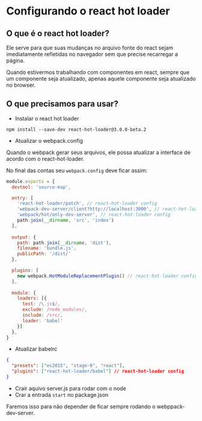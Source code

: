 # Configurando o react hot loader

## O que é o react hot loader?

Ele serve para que suas mudanças no arquivo fonte do react sejam
imediatamente refletidas no navegador sem que precise recarregar a página.

Quando estivermos trabalhando com componentes em react, sempre que um componente
seja atualizado, apenas aquele componente seja atualizado no browser.

## O que precisamos para usar?

- Instalar o react hot loader

`npm install --save-dev react-hot-loader@3.0.0-beta.2`

- Atualizar o webpack.config

Quando o webpack gerar seus arquivos, ele possa atualizar a interface de acordo
com o react-hot-loader.

No final das contas seu `webpack.config` deve ficar assim:

```js
module.exports = {
  devtool: 'source-map',

  entry: [
    'react-hot-loader/patch', // react-hot-loader config
    'webpack-dev-server/client?http://localhost:3000', // react-hot-loader config
    'webpack/hot/only-dev-server', // react-hot-loader config
    path.join(__dirname, 'src', 'index')
  ],
  
  output: {
    path: path.join(__dirname, 'dist'),
    filename: 'bundle.js',
    publicPath: '/dist/'
  },

  plugins: [
    new webpack.HotModuleReplacementPlugin() // react-hot-loader config
  ],
  
  module: {
    loaders: [{
      test: /\.js$/,
      exclude: /node_modules/,
      include: /src/,
      loader: 'babel'
    }]
  },
}
```

- Atualizar babelrc

```json
{
  "presets": ["es2015", "stage-0", "react"],
  "plugins": ["react-hot-loader/babel"] // react-hot-loader config
}
```

- Crair aquivo server.js para rodar com o node
- Crar a entrada `start` no package.json

Faremos isso para não depender de ficar sempre rodando o webppack-dev-server.